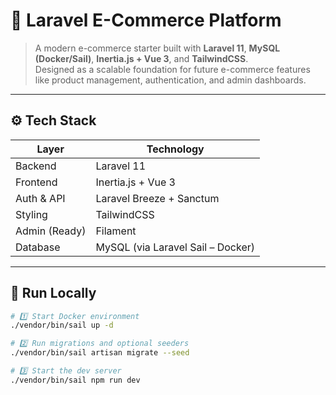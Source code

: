 # 🛒 Laravel E-Commerce Platform

> A modern e-commerce starter built with **Laravel 11**, **MySQL (Docker/Sail)**, **Inertia.js + Vue 3**, and **TailwindCSS**.  
> Designed as a scalable foundation for future e-commerce features like product management, authentication, and admin dashboards.

---

## ⚙️ Tech Stack

| Layer | Technology |
|-------|-------------|
| Backend | Laravel 11 |
| Frontend | Inertia.js + Vue 3 |
| Auth & API | Laravel Breeze + Sanctum |
| Styling | TailwindCSS |
| Admin (Ready) | Filament |
| Database | MySQL (via Laravel Sail – Docker) |

---

## 🚀 Run Locally

```bash
# 1️⃣ Start Docker environment
./vendor/bin/sail up -d

# 2️⃣ Run migrations and optional seeders
./vendor/bin/sail artisan migrate --seed

# 3️⃣ Start the dev server
./vendor/bin/sail npm run dev
